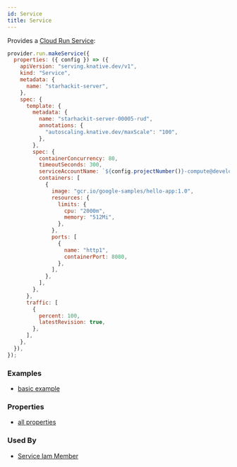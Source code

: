 ```yaml
---
id: Service
title: Service
---
```


Provides a [Cloud Run Service](https://console.cloud.google.com/run):

```js
provider.run.makeService({
  properties: ({ config }) => ({
    apiVersion: "serving.knative.dev/v1",
    kind: "Service",
    metadata: {
      name: "starhackit-server",
    },
    spec: {
      template: {
        metadata: {
          name: "starhackit-server-00005-rud",
          annotations: {
            "autoscaling.knative.dev/maxScale": "100",
          },
        },
        spec: {
          containerConcurrency: 80,
          timeoutSeconds: 300,
          serviceAccountName: `${config.projectNumber()}-compute@developer.gserviceaccount.com`,
          containers: [
            {
              image: "gcr.io/google-samples/hello-app:1.0",
              resources: {
                limits: {
                  cpu: "2000m",
                  memory: "512Mi",
                },
              },
              ports: [
                {
                  name: "http1",
                  containerPort: 8080,
                },
              ],
            },
          ],
        },
      },
      traffic: [
        {
          percent: 100,
          latestRevision: true,
        },
      ],
    },
  }),
});
```

### Examples

- [basic example](https://github.com/grucloud/grucloud/blob/main/examples/google/run/run-hello-nodejs/resources.js)

### Properties

- [all properties](https://cloud.google.com/run/docs/reference/rest/v1/namespaces.services#Service)

### Used By

- [Service Iam Member](./ServiceIamMember.md)
